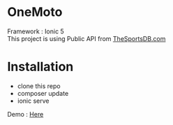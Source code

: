 # OneMoto
Framework : Ionic 5 <br>
This project is using Public API from <a href="https://www.thesportsdb.com/">TheSportsDB.com</a>

# Installation 
- clone this repo
- composer update
- ionic serve

Demo : <a href="https://zippy-genre-333523.web.app"> Here </a>
